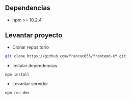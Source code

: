 ## Dependencias

* npm >=  10.2.4



## Levantar proyecto

* Clonar repositorio

~~~bash
git clone https://github.com/francoc055/frontend-XY.git
~~~

* Instalar dependencias

~~~bash
npm install
~~~


* Levantar servidor

~~~bash
npm run dev
~~~
